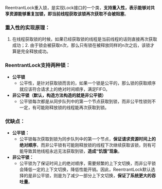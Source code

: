 ReentrantLock重入锁，是实现Lock接口的一个类，**支持重入性，表示能够对共享资源能够重复加锁，即当前线程获取该锁再次获取不会被阻塞**。

### 重入性的实现原理：

1. 在线程获取锁的时候，如果已经获取锁的线程是当前线程的话则直接再次获取成功；2. 由于锁会被获取n次，那么只有锁在被释放同样的n次之后，该锁才算是完全释放成功。

### ReentrantLock支持两种锁：

* **公平锁**
  * 公平性，是针对获取锁而言的，如果一个锁是公平的，那么锁的获取顺序就应该符合请求上的绝对时间顺序，满足FIFO。
* **非公平锁（默认，构造方法构造的就是非公平锁）**
  * 公平锁每次都是从同步队列中的第一个节点获取到锁，而非公平性锁则不一定，有可能刚释放锁的线程能再次获取到锁。
### 优缺点：

* **公平锁：**
  * 公平锁每次获取到锁为同步队列中的第一个节点，**保证请求资源时间上的绝对顺序**，而非公平锁有可能刚释放锁的线程下次继续获取该锁，则有可能导致其他线程永远无法获取到锁，**造成“饥饿”现象**。
* **非公平锁：**
  * 公平锁为了保证时间上的绝对顺序，需要频繁的上下文切换，而非公平锁会降低一定的上下文切换，降低性能开销。因此，ReentrantLock默认选择的是非公平锁，则是为了减少一部分上下文切换，**保证了系统更大的吞吐量**。
